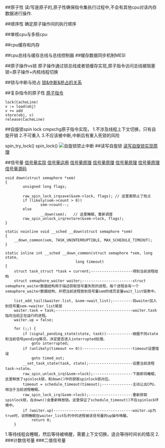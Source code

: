 ##原子性
读/写是原子的,原子性确保指令集执行过程中,不会有其他cpu对该内存数据进行操作.

##顺序性
确定原子操作间的执行顺序

##单核cpu与多核cpu

##cpu缓存和内存

##cpu总线与缓存总线与总线控制器
##缓存数据同步机制MESI

##原子操作vs锁
原子操作通过锁总线或者锁缓存实现,原子指令访问总线被阻塞
锁=原子操作+内核线程切换

##锁与中断与抢占
[锁&中断&抢占的关系](http://blog.guorongfei.com/2014/09/06/linux-interrupt-preemptive-lock/)

##复杂指令的原子性
[原子指令](https://www.cnblogs.com/egmkang/p/14080645.html)
```
lock(CacheLine)
v := load(obj)
v += add
store(obj, v)
release(CacheLine)
```

##自旋锁spin lock
cmpxchg原子指令实现，
1.不涉及线程上下文切换，只有自旋开销
2.不可重入
3.不应该被中断,中断后有重入死锁的风险

spin_try_lock()
spin_lock()
![自旋锁禁止中断](/Users/chris/workspace/xsource/linux/src/main/java/lock/images/自旋锁禁止中断.jpg)
##读写自旋锁
[读写自旋锁实现原理](https://www.cnblogs.com/taomaomao/archive/2012/01/07/2315753.html)

##信号量
[信号量实现](https://segmentfault.com/q/1010000021303210#)
[信号量运用](https://www.cnblogs.com/roccoshi/p/13039462.html)
[信号量原理](https://www.cnblogs.com/LoyenWang/p/12907230.html)
[信号量原理](https://stackoverflow.com/questions/18328195/linux-semaphores-spinlock-or-signals)
[信号量原理](https://my.oschina.net/u/1860529/blog/505643)
[信号量原理](https://xinqiu.gitbooks.io/linux-insides-cn/content/SyncPrim/linux-sync-3.html)
[信号量源码](https://www.cnblogs.com/arnoldlu/p/9236308.html)
```
void down(struct semaphore *sem)
{
        unsigned long flags;

        raw_spin_lock_irqsave(&sem->lock, flags); // 这里面禁止了抢占
        if (likely(sem->count > 0))
                sem->count--;
        else
                __down(sem);   // 这里睡眠，重新调度
        raw_spin_unlock_irqrestore(&sem->lock, flags);
}
```
```
static noinline void __sched __down(struct semaphore *sem)
{
    __down_common(sem, TASK_UNINTERRUPTIBLE, MAX_SCHEDULE_TIMEOUT);
}
```
```
static inline int __sched __down_common(struct semaphore *sem, long state,
                                long timeout)
{
    struct task_struct *task = current;-------------------得到当前进程结构
    struct semaphore_waiter waiter;-----------------------struct semaphore_waiter数据结构用于描述获取信号量失败的进程，每个进程会有一个semaphore_waiter数据结构，并把当前进程放到信号量sem的成员变量wait_list链表中。

    list_add_tail(&waiter.list, &sem->wait_list);---------将waiter加入到信号量sem->waiter_list尾部
    waiter.task = task;-----------------------------------waiter.task指向当前正在运行的进程。
    waiter.up = false;

    for (;;) {
        if (signal_pending_state(state, task))------------根据不同state和当前信号pending情况，决定是否进入interrupted处理。
            goto interrupted;
        if (unlikely(timeout <= 0))-----------------------timeout设置错误
            goto timed_out;
        __set_task_state(task, state);--------------------设置当前进程task->state。
        raw_spin_unlock_irq(&sem->lock);------------------下面即将睡眠，这里释放了spinlock锁，和down()中的获取spinlock锁对应。
        timeout = schedule_timeout(timeout);--------------主动让出CPU，相当于当前进程睡眠。
        raw_spin_lock_irq(&sem->lock);--------------------重新获取spinlock锁，在down()会重新释放锁。这里保证了schedule_timeout()不在spinlock环境中。
        if (waiter.up)------------------------------------waiter.up为true时，说明睡眠在waiter_list队列中的进程被该信号量的up操作唤醒。
            return 0;
    }
```
1.等待线程会睡眠，然后等待被唤醒，需要上下文切换，适合等待时间长的情况
2.
###计数信号量
###二值信号量
